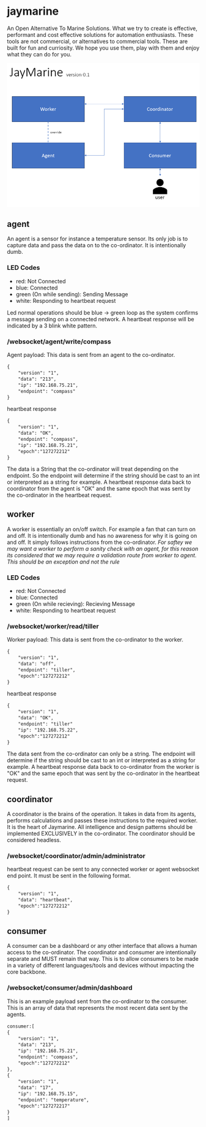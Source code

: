 # jaymarine
An Open Alternative To Marine Solutions. What we try to create is effective, performant and cost effective solutions for automation enthusiasts. These tools are not commercial, or alternatives to commercial tools. These are built for fun and curriosity. We hope you use them, play with them and enjoy what they can do for you. 



![about](docs/jaymarineConcept.png)

## agent
An agent is a sensor for instance a temperature sensor. Its only job is to capture data and pass the data on to the co-ordinator. It is intentionally dumb.

### LED Codes
* red: Not Connected
* blue: Connected 
* green (On while sending): Sending Message
* white: Responding to heartbeat request

Led normal operations should be blue -> green loop as the system confirms a message sending on a connected network. A heartbeat response will be indicated by a 3 blink white pattern.


### /websocket/agent/write/compass

Agent payload:
This data is sent from an agent to the co-ordinator.
```
{
	"version": "1",
	"data": "213",
	"ip": "192.168.75.21",
	"endpoint": "compass"
}
```

heartbeat response

```
{
	"version": "1",
	"data": "OK",
	"endpoint": "compass",
	"ip": "192.168.75.21",
	"epoch":"127272212"
}
```

The data is a String that the co-ordinator will treat depending on the endpoint. So the endpoint will determine if the string should be cast to an int or interpreted as a string for example. A heartbeat response data back to coordinator from the agent is "OK" and the same epoch that was sent by the co-ordinator in the heartbeat request.





## worker
A worker is essentially an on/off switch. For example a fan that can turn on and off. It is intentionally dumb and has no awareness for why it is going on and off. It simply follows instructions from the co-ordinator. *For saftey we may want a worker to perform a sanity check with an agent, for this reason its considered that we may require a validation route from worker to agent. This should be an exception and not the rule*

### LED Codes
* red: Not Connected
* blue: Connected 
* green (On while recieving): Recieving Message
* white: Responding to heartbeat request


### /websocket/worker/read/tiller

Worker payload:
This data is sent from the co-ordinator to the worker.
```
{
	"version": "1",
	"data": "off",
	"endpoint": "tiller",
	"epoch":"127272212"
}
```
heartbeat response

```
{
	"version": "1",
	"data": "OK",
	"endpoint": "tiller"
	"ip": "192.168.75.22",
	"epoch":"127272212"	
}
```

The data sent from the co-ordinator can only be a string.  The endpoint will determine if the string should be cast to an int or interpreted as a string for example. A heartbeat response data back to co-ordinator from the worker is "OK" and the same epoch that was sent by the co-ordinator in the heartbeat request.


## coordinator
A coordinator is the brains of the operation. It takes in data from its agents, performs calculations and passes these instructions to the required worker. It is the heart of Jaymarine. All intelligence and design patterns should be implemented EXCLUSIVELY in the co-ordinator. The coordinator should be considered headless.

### /websocket/coordinator/admin/administrator

heartbeat request can be sent to any connected worker or agent websocket end point. It must be sent in the following format.


```
{
	"version": "1",
	"data": "heartbeat",
	"epoch":"127272212"
}
```




## consumer
A consumer can be a dashboard or any other interface that allows a human access to the co-ordinator. The coordinator and consumer are intentionally separate and MUST remain that way. This is to allow consumers to be made in a variety of different languages/tools and devices without impacting the core backbone.


### /websocket/consumer/admin/dashboard

This is an example payload sent from the co-ordinator to the consumer. This is an array of data that represents the most recent data sent by the agents. 

```
consumer:[
{
	"version": "1",
	"data": "213",
	"ip": "192.168.75.21",
	"endpoint": "compass",
	"epoch":"127272212"
},
{
	"version": "1",
	"data": "17",
	"ip": "192.168.75.15",
	"endpoint": "temperature",
	"epoch":"127272217"
}
]
```

